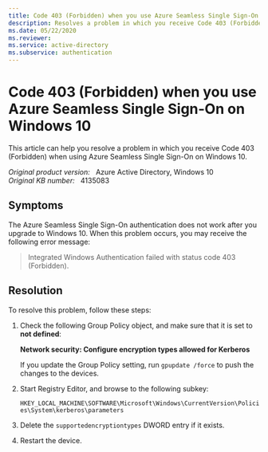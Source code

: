 ```yaml
---
title: Code 403 (Forbidden) when you use Azure Seamless Single Sign-On on Windows 10
description: Resolves a problem in which you receive Code 403 (Forbidden) when you use Azure Seamless Single Sign-On on Windows 10.
ms.date: 05/22/2020
ms.reviewer: 
ms.service: active-directory
ms.subservice: authentication
---
```

# Code 403 (Forbidden) when you use Azure Seamless Single Sign-On on Windows 10

This article can help you resolve a problem in which you receive Code 403 (Forbidden) when using Azure Seamless Single Sign-On on Windows 10.

_Original product version:_ &nbsp; Azure Active Directory, Windows 10  
_Original KB number:_ &nbsp; 4135083

## Symptoms

The Azure Seamless Single Sign-On authentication does not work after you upgrade to Windows 10. When this problem occurs, you may receive the following error message:

> Integrated Windows Authentication failed with status code 403 (Forbidden).

## Resolution

To resolve this problem, follow these steps:

1. Check the following Group Policy object, and make sure that it is set to **not defined**:

    **Network security: Configure encryption types allowed for Kerberos**  

    If you update the Group Policy setting, run `gpupdate /force` to push the changes to the devices.
2. Start Registry Editor, and browse to the following subkey:

    `HKEY_LOCAL_MACHINE\SOFTWARE\Microsoft\Windows\CurrentVersion\Policies\System\kerberos\parameters`
3. Delete the `supportedencryptiontypes` DWORD entry if it exists.
4. Restart the device.
